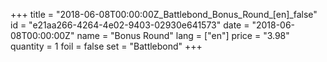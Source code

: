 +++
title = "2018-06-08T00:00:00Z_Battlebond_Bonus_Round_[en]_false"
id = "e21aa266-4264-4e02-9403-02930e641573"
date = "2018-06-08T00:00:00Z"
name = "Bonus Round"
lang = ["en"]
price = "3.98"
quantity = 1
foil = false
set = "Battlebond"
+++
